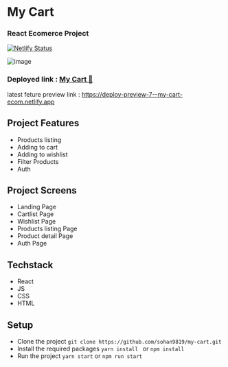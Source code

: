 # My Cart

### React Ecomerce Project

[![Netlify Status](https://api.netlify.com/api/v1/badges/17a78b8a-88f0-4718-8fa6-ad8fd1de86b8/deploy-status)](https://app.netlify.com/sites/my-cart-ecom/deploys)

![image](https://user-images.githubusercontent.com/64985447/168379324-5e5764a8-5472-4c12-9d5a-56fe7d1c39a1.png)

### Deployed link : [My Cart 🛒](https://my-cart-ecom.netlify.app/)

<!-- ## Entire UI of this app is made using [Alpha UI](https://alpha-dark-ui.netlify.app/) -->
latest feture preview link : https://deploy-preview-7--my-cart-ecom.netlify.app

## Project Features

- Products listing
- Adding to cart
- Adding to wishlist
- Filter Products
- Auth

## Project Screens

- Landing Page
- Cartlist Page
- Wishlist Page
- Products listing Page
- Product detail Page
- Auth Page

## Techstack

- React
- JS
- CSS
- HTML

## Setup

- Clone the project
  `git clone https://github.com/sohan9819/my-cart.git `
- Install the required packages `yarn install ` or `npm install`
- Run the project `yarn start` or `npm run start`
